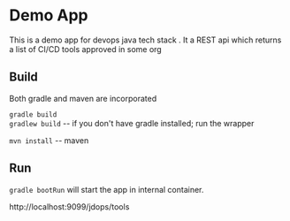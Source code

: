 # Demo App

This is a demo app for devops java tech stack . It a REST api which returns a list of CI/CD tools approved in some org

## Build

Both gradle and maven are incorporated

`gradle build`  
`gradlew build` -- if you don't have gradle installed; run the wrapper

`mvn install` -- maven

## Run

`gradle bootRun` will start the app in internal container.

http://localhost:9099/jdops/tools





